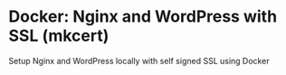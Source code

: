 # Docker: Nginx and WordPress with SSL (mkcert)
Setup Nginx and WordPress locally with self signed SSL using Docker
